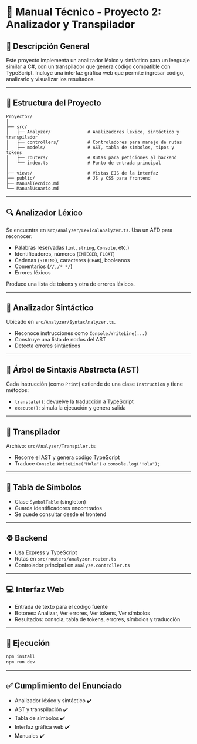 
# 📘 Manual Técnico - Proyecto 2: Analizador y Transpilador

## 🧠 Descripción General

Este proyecto implementa un analizador léxico y sintáctico para un lenguaje similar a C#, con un transpilador que genera código compatible con TypeScript. Incluye una interfaz gráfica web que permite ingresar código, analizarlo y visualizar los resultados.

---

## 📁 Estructura del Proyecto

```
Proyecto2/
│
├── src/
│   ├── Analyzer/              # Analizadores léxico, sintáctico y transpilador
│   ├── controllers/           # Controladores para manejo de rutas
│   ├── models/                # AST, tabla de símbolos, tipos y tokens
│   ├── routers/               # Rutas para peticiones al backend
│   └── index.ts               # Punto de entrada principal
│
├── views/                     # Vistas EJS de la interfaz
├── public/                    # JS y CSS para frontend
├── ManualTecnico.md
└── ManualUsuario.md
```

---

## 🔍 Analizador Léxico

Se encuentra en `src/Analyzer/LexicalAnalyzer.ts`. Usa un AFD para reconocer:

- Palabras reservadas (`int`, `string`, `Console`, etc.)
- Identificadores, números (`INTEGER`, `FLOAT`)
- Cadenas (`STRING`), caracteres (`CHAR`), booleanos
- Comentarios (`//`, `/* */`)
- Errores léxicos

Produce una lista de tokens y otra de errores léxicos.

---

## 🧾 Analizador Sintáctico

Ubicado en `src/Analyzer/SyntaxAnalyzer.ts`.

- Reconoce instrucciones como `Console.WriteLine(...)`
- Construye una lista de nodos del AST
- Detecta errores sintácticos

---

## 🌳 Árbol de Sintaxis Abstracta (AST)

Cada instrucción (como `Print`) extiende de una clase `Instruction` y tiene métodos:

- `translate()`: devuelve la traducción a TypeScript
- `execute()`: simula la ejecución y genera salida

---

## 🔁 Transpilador

Archivo: `src/Analyzer/Transpiler.ts`

- Recorre el AST y genera código TypeScript
- Traduce `Console.WriteLine("Hola")` a `console.log("Hola");`

---

## 🧠 Tabla de Símbolos

- Clase `SymbolTable` (singleton)
- Guarda identificadores encontrados
- Se puede consultar desde el frontend

---

## ⚙️ Backend

- Usa Express y TypeScript
- Rutas en `src/routers/analyzer.router.ts`
- Controlador principal en `analyze.controller.ts`

---

## 💻 Interfaz Web

- Entrada de texto para el código fuente
- Botones: Analizar, Ver errores, Ver tokens, Ver símbolos
- Resultados: consola, tabla de tokens, errores, símbolos y traducción

---

## 🚀 Ejecución

```bash
npm install
npm run dev
```

---

## ✅ Cumplimiento del Enunciado

- Analizador léxico y sintáctico ✔️
- AST y transpilación ✔️
- Tabla de símbolos ✔️
- Interfaz gráfica web ✔️
- Manuales ✔️


